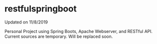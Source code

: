 # restfulspringboot

Updated on 11/8/2019

Personal Project using Spring Boots, Apache Webserver, and RESTful API.
Current sources are temporary. Will be replaced soon.
